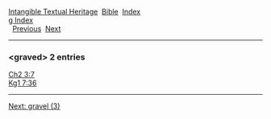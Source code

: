 [Intangible Textual Heritage](../../index)  [Bible](../index) 
[Index](index)   
[g Index](_g_)  
  [Previous](c04904)  [Next](c04906) 

------------------------------------------------------------------------

### &lt;graved&gt; 2 entries

[Ch2 3:7](../kjv/ch2003.htm#007)  
[Kg1 7:36](../kjv/kg1007.htm#036)  

------------------------------------------------------------------------

[Next: gravel (3)](c04906)
